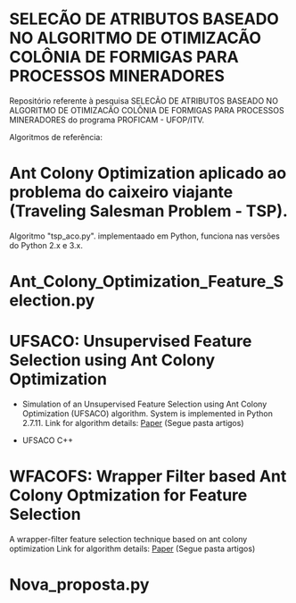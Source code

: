 # SELECÃO DE ATRIBUTOS BASEADO NO ALGORITMO DE OTIMIZACÃO COLÔNIA DE FORMIGAS PARA PROCESSOS MINERADORES

Repositório referente à pesquisa SELECÃO DE ATRIBUTOS BASEADO NO ALGORITMO DE OTIMIZACÃO COLÔNIA DE FORMIGAS PARA PROCESSOS MINERADORES do programa PROFICAM - UFOP/ITV.

Algoritmos de referência: 

# Ant Colony Optimization aplicado ao problema do caixeiro viajante (Traveling Salesman Problem - TSP).
Algoritmo "tsp_aco.py". implementaado em Python, funciona nas versões do Python 2.x e 3.x.

# Ant_Colony_Optimization_Feature_Selection.py

# UFSACO: Unsupervised Feature Selection using Ant Colony Optimization
 - Simulation of an Unsupervised Feature Selection using Ant Colony Optimization (UFSACO) algorithm. System is implemented in Python 2.7.11.
Link for algorithm details: [Paper](https://https://www.researchgate.net/publication/261371258_An_unsupervised_feature_selection_algorithm_based_on_ant_colony_optimization) 
(Segue pasta artigos)

- UFSACO C++

# WFACOFS: Wrapper Filter based Ant Colony Optmization for Feature Selection
A wrapper-filter feature selection technique based on ant colony optimization
Link for algorithm details: [Paper](https://link.springer.com/article/10.1007/s00521-019-04171-3) 
(Segue pasta artigos)

# Nova_proposta.py
